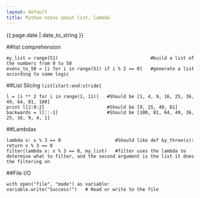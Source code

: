 ```yaml
---
layout: default
title: Python notes about list, lambda
---
```

{{ page.date | date_to_string }}

##list comprehension   

    my_list = range(51)                                  #build a list of the numbers from 0 to 50   
    evens_to_50 = [i for i in range(51) if i % 2 == 0]   #generate a list according to some logic   
   
##List Slicing `list[start:end:stride]`   

    l = [i ** 2 for i in range(1, 11)]   #Should be [1, 4, 9, 16, 25, 36, 49, 64, 81, 100]   
    print l[2:9:2]                       #Should be [9, 25, 49, 81]   
    backwards = l[::-1]                  #Should be [100, 81, 64, 49, 36, 25, 16, 9, 4, 1]  
   
##Lambdas   

    lambda x: x % 3 == 0                    #Should like def by_three(x): return x % 3 == 0  
    filter(lambda x: x % 3 == 0, my_list)   #filter uses the lambda to determine what to filter, and the second argument is the list it does the filtering on

##File I/O

    with open("file", "mode") as variable:   
    variable.write("Success!")   # Read or write to the file

